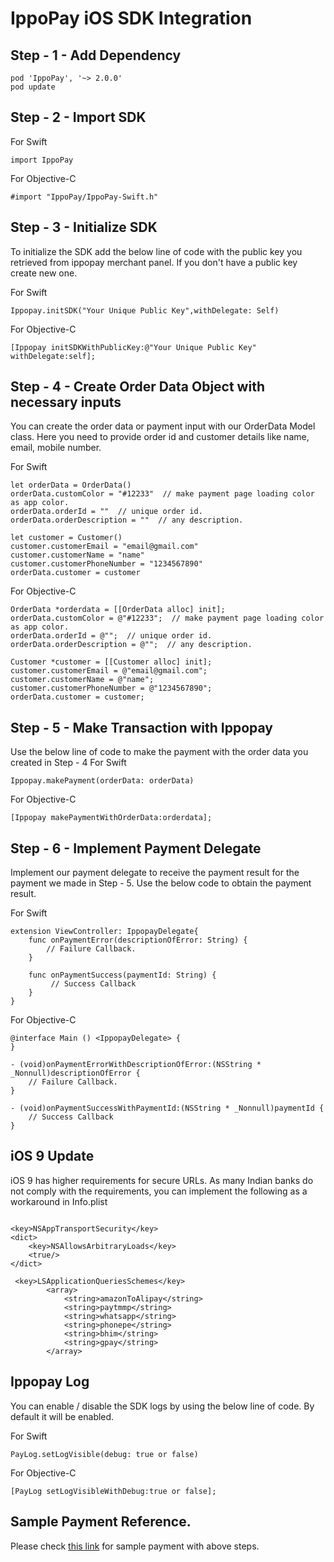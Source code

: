 # IppoPay iOS SDK Integration

## Step - 1 - Add Dependency

```
pod 'IppoPay', '~> 2.0.0'
pod update
```

## Step - 2 - Import SDK 
For Swift
```
import IppoPay
```
For Objective-C
```
#import "IppoPay/IppoPay-Swift.h"
```

## Step - 3 - Initialize SDK 

To initialize the SDK add the below line of code with the public key you retrieved from ippopay merchant panel. If you don't have a public key create new one.


For Swift
```
Ippopay.initSDK("Your Unique Public Key",withDelegate: Self)
```
For Objective-C
```
[Ippopay initSDKWithPublicKey:@"Your Unique Public Key" withDelegate:self];
```

## Step - 4 - Create Order Data Object with necessary inputs

You can create the order data or payment input with our OrderData Model class. Here you need to provide order id and customer details like name, email, mobile number.

For Swift
```
let orderData = OrderData()
orderData.customColor = "#12233"  // make payment page loading color as app color. 
orderData.orderId = ""  // unique order id. 
orderData.orderDescription = ""  // any description.

let customer = Customer()
customer.customerEmail = "email@gmail.com"
customer.customerName = "name"
customer.customerPhoneNumber = "1234567890"
orderData.customer = customer
```
For Objective-C
```
OrderData *orderdata = [[OrderData alloc] init];
orderData.customColor = @"#12233";  // make payment page loading color as app color. 
orderData.orderId = @"";  // unique order id. 
orderData.orderDescription = @"";  // any description.

Customer *customer = [[Customer alloc] init];
customer.customerEmail = @"email@gmail.com";
customer.customerName = @"name";
customer.customerPhoneNumber = @"1234567890";
orderData.customer = customer;
```

## Step - 5 - Make Transaction with Ippopay

Use the below line of code to make the payment with the order data you created in Step - 4
For Swift
```
Ippopay.makePayment(orderData: orderData)
```
For Objective-C
```
[Ippopay makePaymentWithOrderData:orderdata];
```
## Step - 6 - Implement Payment Delegate

Implement our payment delegate to receive the payment result for the payment we made in Step - 5. Use the below code to obtain the payment result.

For Swift
```
extension ViewController: IppopayDelegate{
    func onPaymentError(descriptionOfError: String) {
        // Failure Callback.
    }
    
    func onPaymentSuccess(paymentId: String) {
         // Success Callback
    }
}
```
For Objective-C
```
@interface Main () <IppopayDelegate> {
}

- (void)onPaymentErrorWithDescriptionOfError:(NSString * _Nonnull)descriptionOfError {
    // Failure Callback.
}

- (void)onPaymentSuccessWithPaymentId:(NSString * _Nonnull)paymentId {
    // Success Callback
}
```

## iOS 9 Update

iOS 9 has higher requirements for secure URLs. As many Indian banks do not comply with the requirements, you can implement the following as a workaround in Info.plist

```

<key>NSAppTransportSecurity</key>
<dict>
    <key>NSAllowsArbitraryLoads</key>
    <true/>
</dict>

 <key>LSApplicationQueriesSchemes</key>
        <array>
            <string>amazonToAlipay</string>
            <string>paytmmp</string>
            <string>whatsapp</string>
            <string>phonepe</string>
            <string>bhim</string>
            <string>gpay</string>
        </array>

```

## Ippopay Log

You can enable / disable the SDK logs by using the below line of code. By default it will be enabled.

For Swift
```
PayLog.setLogVisible(debug: true or false)
```
For Objective-C
```
[PayLog setLogVisibleWithDebug:true or false];
```


## Sample Payment Reference.

Please check [this link](https://github.com/ippopay/ippopay-ios-sdk/tree/main/DemoIppopay) for sample payment with above steps.

